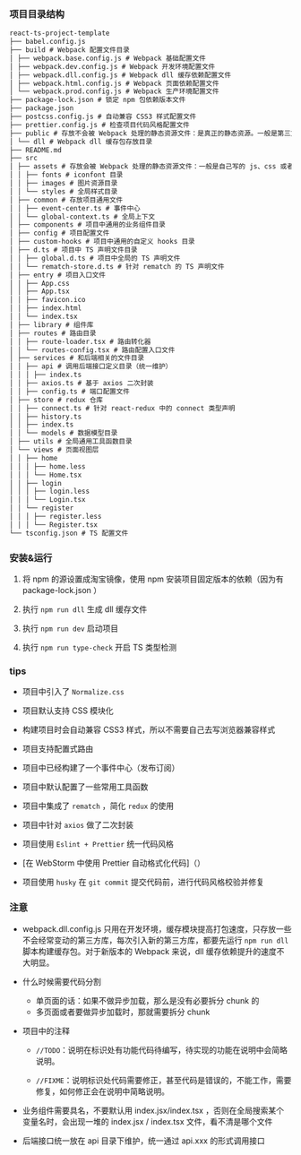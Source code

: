### 项目目录结构
```markdown
react-ts-project-template
├── babel.config.js
├── build # Webpack 配置文件目录
│ ├── webpack.base.config.js # Webpack 基础配置文件
│ ├── webpack.dev.config.js # Webpack 开发环境配置文件
│ ├── webpack.dll.config.js # Webpack dll 缓存依赖配置文件
│ ├── webpack.html.config.js # Webpack 页面依赖配置文件
│ └── webpack.prod.config.js # Webpack 生产环境配置文件
├── package-lock.json # 锁定 npm 包依赖版本文件
├── package.json
├── postcss.config.js # 自动兼容 CSS3 样式配置文件
├── prettier.config.js # 检查项目代码风格配置文件
├── public # 存放不会被 Webpack 处理的静态资源文件：是真正的静态资源。一般是第三方库，需要通过绝对路径(/ 或者 cdn)来引用它们
│ └── dll # Webpack dll 缓存包存放目录
├── README.md
├── src
│ ├── assets # 存放会被 Webpack 处理的静态资源文件：一般是自己写的 js、css 或者图片等静态资源（不要什么都往里放，一般放“能被共用、很少变动”的文件，像 routes、d.ts、config 这些文件不会共用就不需要放进去）
│ │ ├── fonts # iconfont 目录
│ │ ├── images # 图片资源目录
│ │ └── styles # 全局样式目录
│ ├── common # 存放项目通用文件
│ │ ├── event-center.ts # 事件中心
│ │ └── global-context.ts # 全局上下文
│ ├── components # 项目中通用的业务组件目录
│ ├── config # 项目配置文件
│ ├── custom-hooks # 项目中通用的自定义 hooks 目录
│ ├── d.ts # 项目中 TS 声明文件目录
│ │ ├── global.d.ts # 项目中全局的 TS 声明文件
│ │ └── rematch-store.d.ts # 针对 rematch 的 TS 声明文件
│ ├── entry # 项目入口文件
│ │ ├── App.css
│ │ ├── App.tsx
│ │ ├── favicon.ico
│ │ ├── index.html
│ │ └── index.tsx
│ ├── library # 组件库
│ ├── routes # 路由目录
│ │ ├── route-loader.tsx # 路由转化器
│ │ └── routes-config.tsx # 路由配置入口文件
│ ├── services # 和后端相关的文件目录
│ │ ├── api # 调用后端接口定义目录（统一维护）
│ │ │ ├── index.ts
│ │ ├── axios.ts # 基于 axios 二次封装
│ │ ├── config.ts # 端口配置文件
│ ├── store # redux 仓库
│ │ ├── connect.ts # 针对 react-redux 中的 connect 类型声明
│ │ ├── history.ts 
│ │ ├── index.ts
│ │ └── models # 数据模型目录
│ ├── utils # 全局通用工具函数目录
│ └── views # 页面视图层
│ │ ├── home
│ │ │ ├── home.less
│ │ │ └── Home.tsx
│ │ ├── login
│ │ │ ├── login.less
│ │ │ └── Login.tsx
│ │ └── register
│ │ │ ├── register.less
│ │ │ └── Register.tsx
└── tsconfig.json # TS 配置文件
```

### 安装&运行

1. 将 npm 的源设置成淘宝镜像，使用 npm 安装项目固定版本的依赖（因为有 package-lock.json ）

2. 执行 `npm run dll` 生成 dll 缓存文件

3. 执行 `npm run dev` 启动项目

4. 执行 `npm run type-check` 开启 TS 类型检测


### tips

- 项目中引入了 `Normalize.css `

- 项目默认支持 CSS 模块化

- 构建项目时会自动兼容 CSS3 样式，所以不需要自己去写浏览器兼容样式

- 项目支持配置式路由

- 项目中已经构建了一个事件中心（发布订阅）

- 项目中默认配置了一些常用工具函数

- 项目中集成了 `rematch` ，简化 `redux` 的使用 

- 项目中针对 `axios` 做了二次封装

- 项目使用 `Eslint + Prettier` 统一代码风格

- [在 WebStorm 中使用 Prettier 自动格式化代码]（）

- 项目使用 `husky` 在 `git commit` 提交代码前，进行代码风格校验并修复


### 注意

- webpack.dll.config.js 只用在开发环境，缓存模块提高打包速度，只存放一些不会经常变动的第三方库，每次引入新的第三方库，都要先运行 `npm run dll` 脚本构建缓存包。对于新版本的 Webpack 来说，dll 缓存依赖提升的速度不大明显。

- 什么时候需要代码分割
    - 单页面的话：如果不做异步加载，那么是没有必要拆分 chunk 的
    - 多页面或者要做异步加载时，那就需要拆分 chunk

- 项目中的注释

    - `//TODO`：说明在标识处有功能代码待编写，待实现的功能在说明中会简略说明。

    - `//FIXME`：说明标识处代码需要修正，甚至代码是错误的，不能工作，需要修复，如何修正会在说明中简略说明。

- 业务组件需要具名，不要默认用 index.jsx/index.tsx ，否则在全局搜索某个变量名时，会出现一堆的 index.jsx / index.tsx 文件，看不清是哪个文件

- 后端接口统一放在 api 目录下维护，统一通过 api.xxx 的形式调用接口


                
